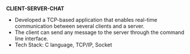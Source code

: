 **CLIENT-SERVER-CHAT**

- Developed a TCP-based application that enables real-time communication between several clients and a server.
- The client can send any message to the server through the command line interface.
- Tech Stack: C language, TCP/IP, Socket

